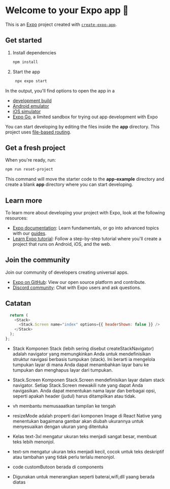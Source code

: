 # Welcome to your Expo app 👋

This is an [Expo](https://expo.dev) project created with [`create-expo-app`](https://www.npmjs.com/package/create-expo-app).

## Get started

1. Install dependencies

   ```bash
   npm install
   ```

2. Start the app

   ```bash
    npx expo start
   ```

In the output, you'll find options to open the app in a

- [development build](https://docs.expo.dev/develop/development-builds/introduction/)
- [Android emulator](https://docs.expo.dev/workflow/android-studio-emulator/)
- [iOS simulator](https://docs.expo.dev/workflow/ios-simulator/)
- [Expo Go](https://expo.dev/go), a limited sandbox for trying out app development with Expo

You can start developing by editing the files inside the **app** directory. This project uses [file-based routing](https://docs.expo.dev/router/introduction).

## Get a fresh project

When you're ready, run:

```bash
npm run reset-project
```

This command will move the starter code to the **app-example** directory and create a blank **app** directory where you can start developing.

## Learn more

To learn more about developing your project with Expo, look at the following resources:

- [Expo documentation](https://docs.expo.dev/): Learn fundamentals, or go into advanced topics with our [guides](https://docs.expo.dev/guides).
- [Learn Expo tutorial](https://docs.expo.dev/tutorial/introduction/): Follow a step-by-step tutorial where you'll create a project that runs on Android, iOS, and the web.

## Join the community

Join our community of developers creating universal apps.

- [Expo on GitHub](https://github.com/expo/expo): View our open source platform and contribute.
- [Discord community](https://chat.expo.dev): Chat with Expo users and ask questions.

## Catatan

```javascript
  return (
    <Stack>
      <Stack.Screen name="index" options={{ headerShown: false }} />
    </Stack>
  );
};
```

- Stack
  Komponen Stack (lebih sering disebut createStackNavigator) adalah navigator yang memungkinkan Anda untuk mendefinisikan struktur navigasi berbasis tumpukan (stack). Ini berarti ia mengelola tumpukan layar di mana Anda dapat menambahkan layar baru ke tumpukan dan menghapus layar dari tumpukan.

- Stack.Screen
  Komponen Stack.Screen mendefinisikan layar dalam stack navigator. Setiap Stack.Screen mewakili rute yang dapat Anda navigasikan. Anda dapat menentukan nama layar dan berbagai opsi, seperti apakah header (judul) harus ditampilkan atau tidak.

- vh membantu memusaaatkan tampilan ke tengah

- resizeMode adalah properti dari komponen Image di React Native yang menentukan bagaimana gambar akan diubah ukurannya untuk menyesuaikan dengan ukuran yang ditentuka

- Kelas text-3xl mengatur ukuran teks menjadi sangat besar, membuat teks lebih menonjol.

- text-sm mengatur ukuran teks menjadi kecil, cocok untuk teks deskriptif atau tambahan yang tidak perlu terlalu menonjol.

- code customButoon berada di components

- Digunakan untuk menerangkan seperti baterai,wifi,dll yaang berada diatas
